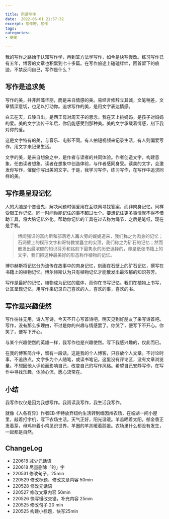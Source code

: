 ```yaml
---

title: 所谓写作
date:  2022-06-01 21:57:32
excerpt: 写作呀，写作
tags: 
categories: 
- 随笔

---
```


我的写作之路始于认知写作学，再到笨方法学写作，如今是快写慢改。练习写作已有五年，博客的文章也积累到七十多篇。在写作旅途上磕磕绊绊，回首留下的痕迹，不禁反问自己，写作是什么？

## 写作是追求美

写作的美，并非辞藻华丽，而是来自情感的美。易经言修辞立其诚，文笔稍差，文章情深意切，也足以打动你。追求写作的美，是用文字表达情感。

白云在天，丘陵自出，是西王母对周天子的思念。我在天上挑妈妈，是孩子对妈妈的爱。美的文字流传千年后，你仍能感受到那种美。美的文字承载着情感，刻下我对你的爱。

这是文字特有的美，与音乐、电影不同。有人拍短视频来记录生活，有人则偏爱写作，用文字来记录生活。

文字的美，是来自想象之中，是作者与读者的共同体验。作者创造文字，构建意象，任由读者想象。读者在想象中创造体验，与作者感同身受。读美的文字，会激发你写作，催促你写出美的文字。于是，我学习写作，练习写作，在写作中追求同样的美。

## 写作是呈现记忆

人的大脑是个吝啬鬼，解决问题时偏爱用在互联网寻找答案，而非肉身记忆。同样受限工作记忆，同一时间你能记住的事不超过七个。要想记住更多事情就不得不借助工具，将大脑记忆外化。帮助你记忆的工具在过去称为绳节，之后是笔纸，现在是手机。

> 博闻强识的富内斯和部落老人篝火旁的娓娓道来，我们称之为肉身的记忆；石洞壁上的楔形文字和哥特教堂矗立的尖顶，我们称之为矿石的记忆；然而散发出最浓郁的知识芬芳和铭刻下最隽永的历史选择的，却是纸张书籍上的文字，我们把这种最美好的形态称作植物的记忆。

博尔赫斯将记忆分为流传在故事中的肉身记忆，刻画在石壁上的矿石记忆，撰写在书籍上的植物记忆。博尔赫斯认为只有植物记忆才能散发出最浓郁的知识芬芳。

写作是最好的记忆，植物成为记忆的载体，而你在书写记忆。我们在植物上书写，让其呈现记忆。用写作来记录自己喜欢的人，喜欢的事，喜欢的书。

## 写作是兴趣使然

写作往往无用，诗人写诗，今天不开心写首诗吧，明天见到好朋友了来写诗首吧。写作，没有那么多理由，不过是你的兴趣与情感罢了。你哭了，便写下不开心。你笑了，便写下开心。

与某个兴趣使然的英雄一样，我写作也是兴趣使然。写下我感兴趣的，仅此而已。

在我的博客简介中，留有一段话。这是我的个人博客，只存放个人文章。不讨论时事，不追热点。文字多为个人随笔，或读书笔记。这里没有评论区，没有文章浏览量。不想因他人评论而影响自己，改变自己的写作风格。希望自己安静写作，在写作中寻找乐趣，体验心流，愿心流常在。

## 小结

我写作仅仅是因为我想写作。我阅读我写作，我生活我写作。

就像《人各有异》作者EB·怀特放弃纽约生活转到缅因州农场，在临湖一间小屋里，敲着打字机，写下农场生活。天气正好，阳光温暖。羊羔晒着太阳，郁金香正发着芽，母鸡带着小鸡见识世界，羊圈的羊羔暖着鹅蛋。农场里什么都没有发生，一起都是自然。
 
## ChangeLog
- 220618 减少元话语
- 220618 尽量删除「的」字
- 220531 修改句子，25min
- 220529 修改标题，修改文章内容 50min
- 220528 修改元话语
- 220527 修改文章内容 50min
- 220526 快写慢改交错，补充内容 25min 
- 220525 修改句子 20 min 
- 220525 构建小标题，快写25min
